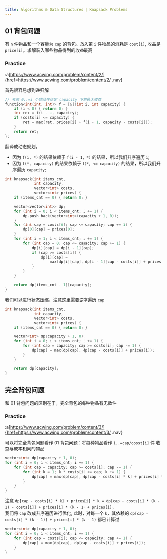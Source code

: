 ```yaml
---
title: Algorithms & Data Structures | Knapsack Problems
---
```


## 01 背包问题

有 `n` 件物品和一个容量为 `cap` 的背包。放入第 `i` 件物品的消耗是 `cost[i]`, 收益是 `price[i]`。求解装入哪些物品得到的收益最高

### Practice  

:a[https://www.acwing.com/problem/content/2/]{href=https://www.acwing.com/problem/content/2/ .nav}

首先很容易想到递归解

```cpp
// 考虑 0..=i 个物品在给定 capacity 下的最大收益
function<int(int, int)> f = [&](int i, int capacity) {
    if (i < 0) { return 0; }
    int ret = f(i - 1, capacity);
    if (costs[i] <= capacity) {
        ret = max(ret, prices[i] + f(i - 1, capacity - costs[i]));
    }
    return ret;
};
```

翻译成动态规划，
- 因为 `f(i, *)` 的结果依赖于 `f(i - 1, *)` 的结果，所以我们升序遍历 `i`;
- 因为 `f(*, capacity)` 的结果依赖于 `f(*, <= capacity)` 的结果，所以我们升序遍历 `capacity`;

```cpp
int knapsack(int items_cnt,
             int capacity,
             vector<int> costs,
             vector<int> prices) {
    if (items_cnt == 0) { return 0; }

    vector<vector<int>> dp;
    for (int i = 0; i < items_cnt; i += 1) {
        dp.push_back(vector<int>(capacity + 1, 0));
    }
    for (int cap = costs[0]; cap <= capacity; cap += 1) {
        dp[0][cap] = prices[0];
    }
    for (int i = 1; i < items_cnt; i += 1) {
        for (int cap = 0; cap <= capacity; cap += 1) {
            dp[i][cap] = dp[i - 1][cap];
            if (cap >= costs[i]) {
                dp[i][cap] =
                    max(dp[i][cap], dp[i - 1][cap - costs[i]] + prices[i]);
            }
        }
    }

    return dp[items_cnt - 1][capacity];
}
```

我们可以进行状态压缩，注意这里需要逆序遍历 `cap`

```cpp
int knapsack(int items_cnt,
             int capacity,
             vector<int> costs,
             vector<int> prices) {
    if (items_cnt == 0) { return 0; }

    vector<int> dp(capacity + 1, 0);
    for (int i = 0; i < items_cnt; i += 1) {
        for (int cap = capacity; cap >= costs[i]; cap -= 1) {
            dp[cap] = max(dp[cap], dp[cap - costs[i]] + prices[i]);
        }
    }

    return dp[capacity];
}
```

## 完全背包问题

和 01 背包问题的区别在于，完全背包的每种物品有无数件

### Practice  

:a[https://www.acwing.com/problem/content/3/]{href=https://www.acwing.com/problem/content/3/ .nav}

可以将完全背包问题看作 01 背包问题：将每种物品看作 `1..=cap/cosst[i]` 件 收益与成本相同的物品

```c++
vector<int> dp(capacity + 1, 0);
for (int i = 0; i < items_cnt; i += 1) {
    for (int cap = capacity; cap >= costs[i]; cap -= 1) {
        for (int k = 1; k * costs[i] <= cap; k += 1) {
            dp[cap] = max(dp[cap], dp[cap - costs[i] * k] + prices[i] * k);
        }
    }
}
```
注意 `dp[cap - costs[i] * k] + prices[i] * k = dp[cap - costs[i] * (k - 1) - costs[i]] + prices[i] * (k - 1) + prices[i]`，\
我们将 `cap` 改成升序遍历进行优化, 此时，对每一个 `k`，其依赖的 `dp[cap - costs[i] * (k - 1)] + prices[i] * (k - 1)` 都已计算过

```c++
vector<int> dp(capacity + 1, 0);
for (int i = 0; i < items_cnt; i += 1) {
    for (int cap = costs[i]; cap <= capacity; cap += 1) {
        dp[cap] = max(dp[cap], dp[cap - costs[i]] + prices[i]);
    }
}
```